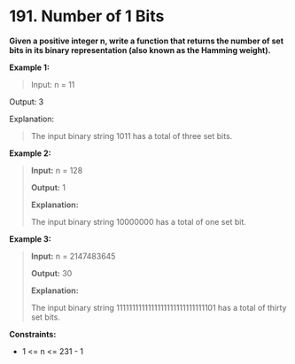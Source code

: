 # 191. Number of 1 Bits #


__Given a positive integer n, write a function that returns the number of set bits in its binary representation (also known as the Hamming weight).__

 

__Example 1:__

> Input: n = 11

Output: 3

Explanation:

> The input binary string 1011 has a total of three set bits.

__Example 2:__

> __Input:__ n = 128
>
> __Output:__ 1
>
> __Explanation:__
>
> The input binary string 10000000 has a total of one set bit.

__Example 3:__

> __Input:__ n = 2147483645
>
> __Output:__ 30
>
> __Explanation:__
>
> The input binary string 1111111111111111111111111111101 has a total of thirty set bits.

 

__Constraints:__

- 1 <= n <= 231 - 1